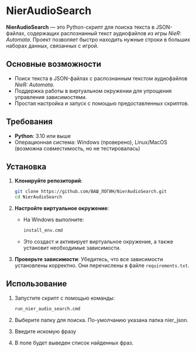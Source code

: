 # NierAudioSearch

**NierAudioSearch** — это Python-скрипт для поиска текста в JSON-файлах, содержащих распознанный текст аудиофайлов из игры *NieR: Automata*. Проект позволяет быстро находить нужные строки в больших наборах данных, связанных с игрой.

## Основные возможности
- Поиск текста в JSON-файлах с распознанным текстом аудиофайлов *NieR: Automata*.
- Поддержка работы в виртуальном окружении для упрощения управления зависимостями.
- Простая настройка и запуск с помощью предоставленных скриптов.

## Требования
- **Python**: 3.10 или выше
- Операционная система: Windows (проверено), Linux/MacOS (возможна совместимость, но не тестировалась)

## Установка

1. **Клонируйте репозиторий**:
   ```bash
   git clone https://github.com/ВАШ_ЛОГИН/NierAudioSearch.git
   cd NierAudioSearch
   ```

2. **Настройте виртуальное окружение**:
   - На Windows выполните:
     ```bash
     install_env.cmd
     ```
   - Это создаст и активирует виртуальное окружение, а также установит необходимые зависимости.

3. **Проверьте зависимости**:
   Убедитесь, что все зависимости установлены корректно. Они перечислены в файле `requirements.txt`.

## Использование

1. Запустите скрипт с помощью команды:
   ```bash
   run_nier_audio_search.cmd
   ```
2. Выберите папку для поиска. По-умолчанию указана папка nier_json.

3. Введите искомую фразу

4. В поле будет выведен список найденных фраз.